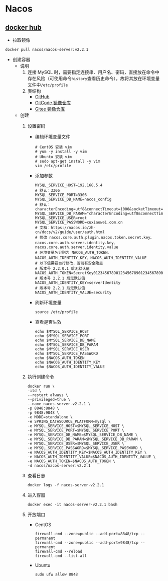 # Nacos

## [docker hub](https://hub.docker.com/r/nacos/nacos-server)

- 拉取镜像

```shell
docker pull nacos/nacos-server:v2.2.1
```

- 创建容器
    - 说明
        1. 连接 MySQL 时，需要指定连接串、用户名、密码，直接放在命令中存在风险（可使用命令`history`查看历史命令），故将其放在环境变量文件中`/etc/profile`
        2. 表结构
            - [GitHub](https://github.com/alibaba/nacos/blob/develop/distribution/conf/nacos-mysql.sql)
            - [GitCode 镜像仓库](https://gitcode.net/mirrors/alibaba/nacos/-/blob/develop/distribution/conf/mysql-schema.sql)
            - [Gitee 镜像仓库](https://gitee.com/mirrors/Nacos/blob/develop/distribution/conf/mysql-schema.sql)
    - 创建
        1. 设置密码
            - 编辑环境变量文件
                ```shell
                # CentOS 安装 vim
                # yum -y install -y vim
                # Ubuntu 安装 vim
                # sudo apt-get install -y vim
                vim /etc/profile
                ```
            - 添加参数
                ```shell
                MYSQL_SERVICE_HOST=192.168.5.4
                # 默认：3306
                MYSQL_SERVICE_PORT=3306
                MYSQL_SERVICE_DB_NAME=nacos_config
                # 默认：characterEncoding=utf8&connectTimeout=1000&socketTimeout=3000&autoReconnect=true&useSSL=false
                MYSQL_SERVICE_DB_PARAM="characterEncoding=utf8&connectTimeout=1000&socketTimeout=3000&autoReconnect=true&useSSL=false&allowPublicKeyRetrieval=true"
                MYSQL_SERVICE_USER=root
                MYSQL_SERVICE_PASSWORD=xuxiaowei.com.cn
                # 文档：https://nacos.io/zh-cn/docs/v2/guide/user/auth.html
                # 修改 nacos.core.auth.plugin.nacos.token.secret.key、nacos.core.auth.server.identity.key、nacos.core.auth.server.identity.value
                # 环境变量名分别为 NACOS_AUTH_TOKEN、NACOS_AUTH_IDENTITY_KEY、NACOS_AUTH_IDENTITY_VALUE
                # 以下值需要自行修改，否则有安全隐患
                # 版本号 2.2.0.1 后无默认值
                NACOS_AUTH_TOKEN=SecretKey012345678901234567890123456789012345678901234567890123456789
                # 版本号 2.2.1 后无默认值
                NACOS_AUTH_IDENTITY_KEY=serverIdentity
                # 版本号 2.2.1 后无默认值
                NACOS_AUTH_IDENTITY_VALUE=security
                ```
            - 刷新环境变量
                ```shell
                source /etc/profile
                ```
            - 查看是否生效
                ```shell
                echo $MYSQL_SERVICE_HOST
                echo $MYSQL_SERVICE_PORT
                echo $MYSQL_SERVICE_DB_NAME
                echo $MYSQL_SERVICE_DB_PARAM
                echo $MYSQL_SERVICE_USER
                echo $MYSQL_SERVICE_PASSWORD
                echo $NACOS_AUTH_TOKEN
                echo $NACOS_AUTH_IDENTITY_KEY
                echo $NACOS_AUTH_IDENTITY_VALUE
                ```

        2. 执行创建命令
            ```shell
            docker run \
            -itd \
            --restart always \
            --privileged=true \
            --name nacos-server-v2.2.1 \
            -p 8848:8848 \
            -p 9848:9848 \
            -e MODE=standalone \
            -e SPRING_DATASOURCE_PLATFORM=mysql \
            -e MYSQL_SERVICE_HOST=$MYSQL_SERVICE_HOST \
            -e MYSQL_SERVICE_PORT=$MYSQL_SERVICE_PORT \
            -e MYSQL_SERVICE_DB_NAME=$MYSQL_SERVICE_DB_NAME \
            -e MYSQL_SERVICE_DB_PARAM=$MYSQL_SERVICE_DB_PARAM \
            -e MYSQL_SERVICE_USER=$MYSQL_SERVICE_USER \
            -e MYSQL_SERVICE_PASSWORD=$MYSQL_SERVICE_PASSWORD \
			-e NACOS_AUTH_IDENTITY_KEY=$NACOS_AUTH_IDENTITY_KEY \
			-e NACOS_AUTH_IDENTITY_VALUE=$NACOS_AUTH_IDENTITY_VALUE \
			-e NACOS_AUTH_TOKEN=$NACOS_AUTH_TOKEN \
            -d nacos/nacos-server:v2.2.1
            ```
        3. 查看日志
            ```shell
            docker logs -f nacos-server-v2.2.1
            ```
        4. 进入容器
            ```shell
            docker exec -it nacos-server-v2.2.1 bash
            ```
        5. 开放端口
            - CentOS
                ```shell
                firewall-cmd --zone=public --add-port=8848/tcp --permanent
                firewall-cmd --zone=public --add-port=9848/tcp --permanent
                firewall-cmd --reload
                firewall-cmd --list-all
                ```
            - Ubuntu
                ```shell
                sudo ufw allow 8848
                ```
